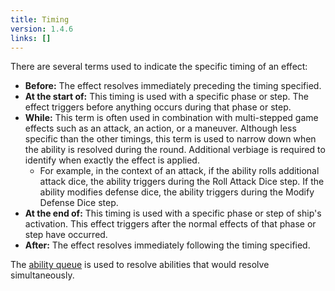 ```yaml
---
title: Timing
version: 1.4.6
links: []
---
```


There are several terms used to indicate the specific timing of an effect:

- **Before:** The effect resolves immediately preceding the timing specified.
- **At the start of:** This timing is used with a specific phase or step. The effect triggers before anything occurs during that phase or step.
- **While:** This term is often used in combination with multi-stepped game effects such as an attack, an action, or a maneuver. Although less specific than the other timings, this term is used to narrow down when the ability is resolved during the round. Additional verbiage is required to identify when exactly the effect is applied. 
  + For example, in the context of an attack, if the ability rolls additional attack dice, the ability triggers during the Roll Attack Dice step. If the ability modifies defense dice, the ability triggers during the Modify Defense Dice step.
- **At the end of:** This timing is used with a specific phase or step of ship's activation. This effect triggers after the normal effects of that phase or step have occurred.
- **After:** The effect resolves immediately following the timing specified.

The [ability queue](/rules/Ability_Queue) is used to resolve abilities that would resolve simultaneously.
